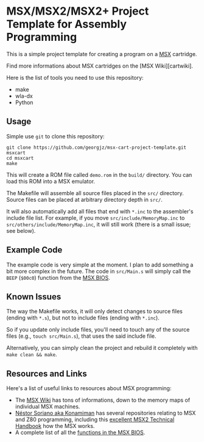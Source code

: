 # MSX/MSX2/MSX2+ Project Template for Assembly Programming

This is a simple project template for creating a program on a [MSX][msxwiki] cartridge. 

Find more informations about MSX cartridges on the [MSX Wiki][cartwiki].

Here is the list of tools you need to use this repository:

* make 
* wla-dx 
* Python 

## Usage

Simple use `git` to clone this repository:
```
git clone https://github.com/georgjz/msx-cart-project-template.git msxcart 
cd msxcart 
make 
```

This will create a ROM file called `demo.rom` in the `build/` directory. You can load this ROM into a MSX emulator.

The Makefile will assemble all source files placed in the `src/` directory. Source files can be placed at arbitrary directory depth in `src/`.

It will also automatically add all files that end with `*.inc` to the assembler's include file list. For example, if you move `src/include/MemoryMap.inc` to `src/others/include/MemoryMap.inc`, it will still work (there is a small issue; see below).

## Example Code

The example code is very simple at the moment. I plan to add something a bit more complex in the future. The code in `src/Main.s` will simply call the `BEEP` (`$00c0`) function from the [MSX BIOS][msxbios]. 

## Known Issues 

The way the Makefile works, it will only detect changes to source files (ending with `*.s`), but not to include files (ending with `*.inc`).

So if you update only include files, you'll need to touch any of the source files (e.g., `touch src/Main.s`), that uses the said include file.

Alternatively, you can simply clean the project and rebuild it completely with `make clean && make`.

## Resources and Links 

Here's a list of useful links to resources about MSX programming:

* The [MSX Wiki][msxwiki] has tons of informations, down to the memory maps of individual MSX machines. 
* [Néstor Soriano aka Konamiman][konamiman] has several repositories relating to MSX and Z80 programming, including this [excellent MSX2 Technical Handbook][msxoverview] how the MSX works.
* A complete list of all the [functions in the MSX BIOS][msxbios].

[msxwiki]: https://www.msx.org/wiki/
[msxbios]: http://map.grauw.nl/resources/msxbios.php
[konamiman]: https://github.com/Konamiman
[msxoverview]: https://github.com/Konamiman/MSX2-Technical-Handbook